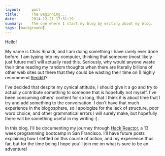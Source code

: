 ```yaml
---
layout:     post
title:      The Beginning...
date:       2014-12-21 17:31:19
summary:    The one where I start my blog by writing about my blog.
tags: [background]
---
```


Hello!

My name is Chris Rinaldi, and I am doing something I have rarely ever done before. I am typing into my computer, thinking that someone (most likely just future me!) will actually read this. Seriously, why would anyone waste their time reading my random thoughts when there are literally billions of other web sites out there that they could be wasting their time on (I highly recommend <a href="http://www.reddit.com/r/cats">Reddit</a>)?

I've decided that despite my cynical attitude, I should give it a go and try to actually contribute something to someone that is hopefully not myself. I've been consuming others' content for so long, that I think it is about time that I try and add something to the conversation. I don't have that much experience in the blogosphere, so I apologize for the lack of structure, poor word choice, and other grammatical errors I will surely make, but hopefully there will be something useful in my writing :).

In this blog, I'll be documenting my journey through <a href="http://www.hackreactor.com">Hack Reactor</a>, a 13 week programming bootcamp in San Francisco. I'll have future posts explaining how I settled on this course of action, and my experience thus far, but for the time being I hope you'll join me on what is sure to be an adventure!

